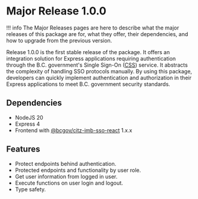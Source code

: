 # Major Release 1.0.0

!!! info
    The Major Releases pages are here to describe what the major releases of this package are for, what they offer, their dependencies, and how to upgrade from the previous version.

Release 1.0.0 is the first stable release of the package. It offers an integration solution for Express applications requiring authentication through the B.C. government's Single Sign-On ([CSS]) service. It abstracts the complexity of handling SSO protocols manually. By using this package, developers can quickly implement authentication and authorization in their Express applications to meet B.C. government security standards.

## Dependencies

- NodeJS 20
- Express 4
- Frontend with [@bcgov/citz-imb-sso-react] 1.x.x

## Features

- Protect endpoints behind authentication.
- Protected endpoints and functionality by user role.
- Get user information from logged in user.
- Execute functions on user login and logout.
- Type safety.

<!-- Link References -->
[CSS]: https://bcgov.github.io/sso-requests
[@bcgov/citz-imb-sso-react]: https://github.com/bcgov/citz-imb-sso-react
